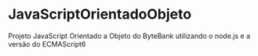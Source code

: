 # JavaScriptOrientadoObjeto
Projeto JavaScript Orientado a Objeto do ByteBank utilizando o node.js e a versão do ECMAScript6
